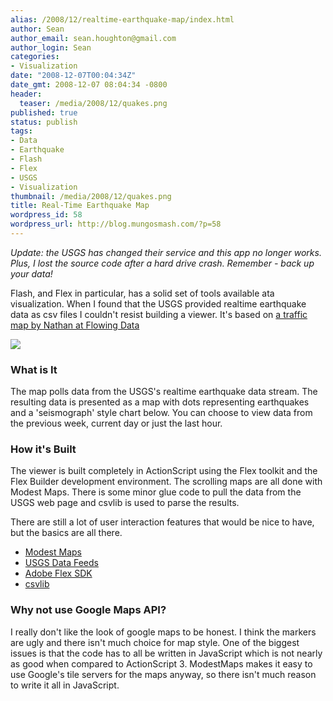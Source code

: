 ```yaml
---
alias: /2008/12/realtime-earthquake-map/index.html
author: Sean
author_email: sean.houghton@gmail.com
author_login: Sean
categories:
- Visualization
date: "2008-12-07T00:04:34Z"
date_gmt: 2008-12-07 08:04:34 -0800
header:
  teaser: /media/2008/12/quakes.png
published: true
status: publish
tags:
- Data
- Earthquake
- Flash
- Flex
- USGS
- Visualization
thumbnail: /media/2008/12/quakes.png
title: Real-Time Earthquake Map
wordpress_id: 58
wordpress_url: http://blog.mungosmash.com/?p=58
---
```


*Update: the USGS has changed their service and this app no longer works.  Plus, I lost the source code after a hard drive crash. Remember - back up your data!*

Flash, and Flex in particular, has a solid set of tools available ata visualization.  When I found that the USGS provided realtime earthquake data as csv files I couldn't resist building a viewer.  It's based on [a traffic map by Nathan at Flowing Data](http://flowingdata.com/2008/09/03/how-to-create-a-real-time-web-traffic-map-for-your-site)

[![]({{site.url_root}}/media/2008/12/quakes.png)]({{site.url_root}}/media/2008/12/quakes.swf)

### What is It

The map polls data from the USGS's realtime earthquake data stream. The resulting data is presented as a map with dots representing earthquakes and a 'seismograph' style chart below.  You can choose to view data from the previous week, current day or just the last hour.

### How it's Built

The viewer is built completely in ActionScript using the Flex toolkit and the Flex Builder development environment.  The scrolling maps are all done with Modest Maps.  There is some minor glue code to pull the data from the USGS web page and csvlib is used to parse the results.

There are still a lot of user interaction features that would be nice to have, but the basics are all there.

- [Modest Maps](http://modestmaps.com)
- [USGS Data Feeds](http://earthquake.usgs.gov/eqcenter/catalogs)
- [Adobe Flex SDK](http://www.adobe.com/products/flex)
- [csvlib](http://code.google.com/p/csvlib)

### Why not use Google Maps API?

I really don't like the look of google maps to be honest.  I think the markers are ugly and there isn't much choice for map style.  One of the biggest issues is that the code has to all be written in JavaScript which is not nearly as good when compared to ActionScript 3.  ModestMaps makes it easy to use Google's tile servers for the maps anyway, so there isn't much reason to write it all in JavaScript.

